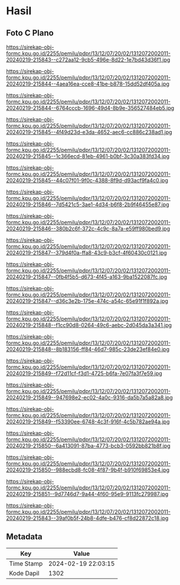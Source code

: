 # Hasil

## Foto C Plano

https://sirekap-obj-formc.kpu.go.id/2255/pemilu/pdpr/13/12/07/20/02/1312072002011-20240219-215843--c272aa12-9cb5-496e-8d22-1e7bd43d36f1.jpg

https://sirekap-obj-formc.kpu.go.id/2255/pemilu/pdpr/13/12/07/20/02/1312072002011-20240219-215844--4aea16ea-cce8-41be-b878-15dd52df405a.jpg

https://sirekap-obj-formc.kpu.go.id/2255/pemilu/pdpr/13/12/07/20/02/1312072002011-20240219-215844--6764cccb-1696-49d4-8b9e-356527484eb5.jpg

https://sirekap-obj-formc.kpu.go.id/2255/pemilu/pdpr/13/12/07/20/02/1312072002011-20240219-215845--4f49d23d-e3da-4652-aec6-cc886c238ad1.jpg

https://sirekap-obj-formc.kpu.go.id/2255/pemilu/pdpr/13/12/07/20/02/1312072002011-20240219-215845--1c366ecd-81eb-4961-b0bf-3c30a383fd34.jpg

https://sirekap-obj-formc.kpu.go.id/2255/pemilu/pdpr/13/12/07/20/02/1312072002011-20240219-215845--44c07f01-9f0c-4388-8f9d-d93acf9fa4c0.jpg

https://sirekap-obj-formc.kpu.go.id/2255/pemilu/pdpr/13/12/07/20/02/1312072002011-20240219-215846--7d5421c5-3ae1-4d34-b6f8-2b9f46455e87.jpg

https://sirekap-obj-formc.kpu.go.id/2255/pemilu/pdpr/13/12/07/20/02/1312072002011-20240219-215846--380b2c6f-372c-4c9c-8a7a-e59ff980bed9.jpg

https://sirekap-obj-formc.kpu.go.id/2255/pemilu/pdpr/13/12/07/20/02/1312072002011-20240219-215847--379d4f0a-ffa8-43c9-b3cf-4f60430c0121.jpg

https://sirekap-obj-formc.kpu.go.id/2255/pemilu/pdpr/13/12/07/20/02/1312072002011-20240219-215847--0fb4f5b5-d673-4f45-a163-9ba1522087fc.jpg

https://sirekap-obj-formc.kpu.go.id/2255/pemilu/pdpr/13/12/07/20/02/1312072002011-20240219-215847--d36c3e2b-175e-474c-a54c-65e91f1f892a.jpg

https://sirekap-obj-formc.kpu.go.id/2255/pemilu/pdpr/13/12/07/20/02/1312072002011-20240219-215848--f1cc90d8-0264-49c6-aebc-2d045da3a341.jpg

https://sirekap-obj-formc.kpu.go.id/2255/pemilu/pdpr/13/12/07/20/02/1312072002011-20240219-215848--8b183156-ff84-46d7-985c-23de23ef84e0.jpg

https://sirekap-obj-formc.kpu.go.id/2255/pemilu/pdpr/13/12/07/20/02/1312072002011-20240219-215849--f72d11cf-f3d1-4725-b6fa-7e07fa3f7e59.jpg

https://sirekap-obj-formc.kpu.go.id/2255/pemilu/pdpr/13/12/07/20/02/1312072002011-20240219-215849--947698e2-ec02-4a0c-9316-da5b7a5a82a8.jpg

https://sirekap-obj-formc.kpu.go.id/2255/pemilu/pdpr/13/12/07/20/02/1312072002011-20240219-215849--f53390ee-6748-4c3f-916f-4c5b782ae94a.jpg

https://sirekap-obj-formc.kpu.go.id/2255/pemilu/pdpr/13/12/07/20/02/1312072002011-20240219-215850--6a413091-87ba-4773-bcb3-0592bb821b8f.jpg

https://sirekap-obj-formc.kpu.go.id/2255/pemilu/pdpr/13/12/07/20/02/1312072002011-20240219-215850--988ecbd8-fc08-4f87-9b4f-b910f69853e4.jpg

https://sirekap-obj-formc.kpu.go.id/2255/pemilu/pdpr/13/12/07/20/02/1312072002011-20240219-215851--9d7746d7-9a44-4f60-95e9-9113fc279987.jpg

https://sirekap-obj-formc.kpu.go.id/2255/pemilu/pdpr/13/12/07/20/02/1312072002011-20240219-215843--39af0b5f-24b8-4dfe-b476-cf8d22872c18.jpg


## Metadata

| Key        | Value               |
| ---------- | ------------------- |
| Time Stamp | 2024-02-19 22:03:15 |
| Kode Dapil | 1302                |



